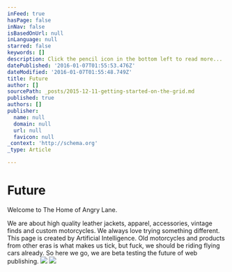 ```yaml
---
inFeed: true
hasPage: false
inNav: false
isBasedOnUrl: null
inLanguage: null
starred: false
keywords: []
description: Click the pencil icon in the bottom left to read more...
datePublished: '2016-01-07T01:55:53.476Z'
dateModified: '2016-01-07T01:55:48.749Z'
title: Future
author: []
sourcePath: _posts/2015-12-11-getting-started-on-the-grid.md
published: true
authors: []
publisher:
  name: null
  domain: null
  url: null
  favicon: null
_context: 'http://schema.org'
_type: Article

---
```

# Future

Welcome to The Home of Angry Lane.                                                             

We are about high quality leather jackets, apparel, accessories, vintage finds and custom motorcycles. We always love trying something different. This page is created by Artificial Intelligence. Old motorcycles and products from other eras is what makes us tick, but fuck, we should be riding flying cars already. So here we go, we are beta testing the future of web publishing.
![](https://the-grid-user-content.s3-us-west-2.amazonaws.com/3f775624-0cca-493d-9388-ad233669a0c3.jpg)
![](https://the-grid-user-content.s3-us-west-2.amazonaws.com/496d4c8d-80a5-42d9-86c4-d529509a023f.jpg)